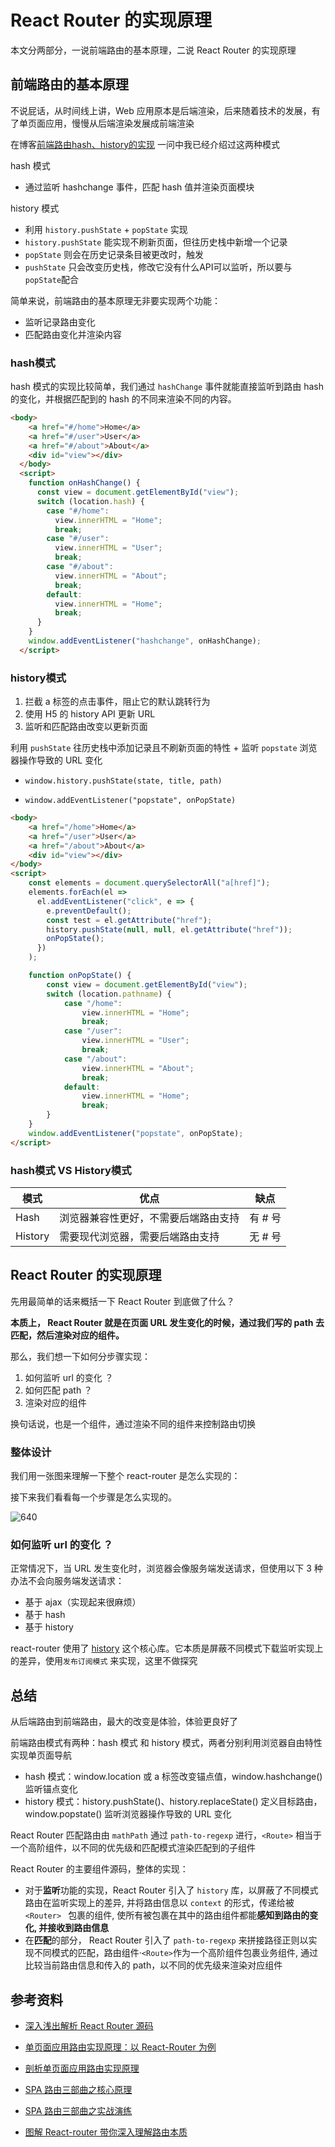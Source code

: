 # React Router 的实现原理

本文分两部分，一说前端路由的基本原理，二说 React Router 的实现原理



## 前端路由的基本原理

不说屁话，从时间线上讲，Web 应用原本是后端渲染，后来随着技术的发展，有了单页面应用，慢慢从后端渲染发展成前端渲染

在博客[前端路由hash、history的实现](https://blog.azhubaby.com/2023/01/09/2023-01-09-%E5%89%8D%E7%AB%AF%E8%B7%AF%E7%94%B1hash%E3%80%81history%E7%9A%84%E5%AE%9E%E7%8E%B0/) 一问中我已经介绍过这两种模式

hash 模式

- 通过监听 hashchange 事件，匹配 hash 值并渲染页面模块

history 模式

- 利用 `history.pushState` + `popState` 实现
- `history.pushState` 能实现不刷新页面，但往历史栈中新增一个记录
- `popState` 则会在历史记录条目被更改时，触发
- `pushState` 只会改变历史栈，修改它没有什么API可以监听，所以要与 `popState`配合

简单来说，前端路由的基本原理无非要实现两个功能：

- 监听记录路由变化
- 匹配路由变化并渲染内容

### hash模式

hash 模式的实现比较简单，我们通过 `hashChange` 事件就能直接监听到路由 hash 的变化，并根据匹配到的 hash 的不同来渲染不同的内容。

```html
<body>
    <a href="#/home">Home</a>
    <a href="#/user">User</a>
    <a href="#/about">About</a>
    <div id="view"></div>
  </body>
  <script>
    function onHashChange() {
      const view = document.getElementById("view");
      switch (location.hash) {
        case "#/home":
          view.innerHTML = "Home";
          break;
        case "#/user":
          view.innerHTML = "User";
          break;
        case "#/about":
          view.innerHTML = "About";
          break;
        default:
          view.innerHTML = "Home";
          break;
      }
    }
    window.addEventListener("hashchange", onHashChange);
  </script>
```

### history模式

1. 拦截 a 标签的点击事件，阻止它的默认跳转行为
2. 使用 H5 的 history API 更新 URL
3. 监听和匹配路由改变以更新页面

利用 `pushState` 往历史栈中添加记录且不刷新页面的特性 + 监听 `popstate` 浏览器操作导致的 URL 变化

- `window.history.pushState(state, title, path)`

- `window.addEventListener("popstate", onPopState)`

```html
<body>
    <a href="/home">Home</a>
    <a href="/user">User</a>
    <a href="/about">About</a>
    <div id="view"></div>
</body>
<script>
    const elements = document.querySelectorAll("a[href]");
    elements.forEach(el =>
      el.addEventListener("click", e => {
        e.preventDefault();
        const test = el.getAttribute("href");
        history.pushState(null, null, el.getAttribute("href"));
        onPopState();
      })
    );

    function onPopState() {
        const view = document.getElementById("view");
        switch (location.pathname) {
            case "/home":
                view.innerHTML = "Home";
                break;
            case "/user":
                view.innerHTML = "User";
                break;
            case "/about":
                view.innerHTML = "About";
                break;
            default:
                view.innerHTML = "Home";
                break;
        }
    }
    window.addEventListener("popstate", onPopState);
</script>
```

### hash模式 VS History模式

| 模式    | 优点                                 | 缺点    |
| ------- | ------------------------------------ | ------- |
| Hash    | 浏览器兼容性更好，不需要后端路由支持 | 有 # 号 |
| History | 需要现代浏览器，需要后端路由支持     | 无 # 号 |



## React Router 的实现原理

先用最简单的话来概括一下 React Router 到底做了什么？

**本质上， React Router 就是在页面 URL 发生变化的时候，通过我们写的 path 去匹配，然后渲染对应的组件。**

那么，我们想一下如何分步骤实现：

1. 如何监听 url 的变化 ？
2. 如何匹配 path ？
3. 渲染对应的组件

换句话说，也是一个组件，通过渲染不同的组件来控制路由切换

### 整体设计

我们用一张图来理解一下整个 react-router 是怎么实现的：

接下来我们看看每一个步骤是怎么实现的。

![640](https://i.loli.net/2021/06/16/LdX43GNEtSCMjI2.png)

### 如何监听 url 的变化 ？

正常情况下，当 URL 发生变化时，浏览器会像服务端发送请求，但使用以下 3 种办法不会向服务端发送请求：

-   基于 ajax（实现起来很麻烦）
-   基于 hash
-   基于 history

react-router 使用了 [history](https://github.com/ReactTraining/history) 这个核心库。它本质是屏蔽不同模式下载监听实现上的差异，使用`发布订阅模式` 来实现，这里不做探究



## 总结

从后端路由到前端路由，最大的改变是体验，体验更良好了

前端路由模式有两种：hash 模式 和 history 模式，两者分别利用浏览器自由特性实现单页面导航

-   hash 模式：window.location 或 a 标签改变锚点值，window.hashchange() 监听锚点变化
-   history 模式：history.pushState()、history.replaceState() 定义目标路由，window.popstate() 监听浏览器操作导致的 URL 变化

React Router 匹配路由由 `mathPath` 通过 `path-to-regexp` 进行，`<Route>` 相当于一个高阶组件，以不同的优先级和匹配模式渲染匹配到的子组件

React Router 的主要组件源码，整体的实现：

-   对于**监听**功能的实现，React Router 引入了 `history` 库，以屏蔽了不同模式路由在监听实现上的差异, 并将路由信息以 `context` 的形式，传递给被 `<Router> ` 包裹的组件, 使所有被包裹在其中的路由组件都能**感知到路由的变化, 并接收到路由信息**
-   在**匹配**的部分， React Router 引入了 `path-to-regexp` 来拼接路径正则以实现不同模式的匹配，路由组件·`<Route>`作为一个高阶组件包裹业务组件, 通过比较当前路由信息和传入的 path，以不同的优先级来渲染对应组件



## 参考资料

-   [深入浅出解析 React Router 源码](https://mp.weixin.qq.com/s/hcAMubPlse4cK9y_-mS5yQ)

-   [单页面应用路由实现原理：以 React-Router 为例](https://github.com/youngwind/blog/issues/109)

-   [剖析单页面应用路由实现原理](https://github.com/happylindz/blog/issues/4)

-   [SPA 路由三部曲之核心原理](https://juejin.cn/post/6895882310458343431)

-   [SPA 路由三部曲之实战演练](https://mp.weixin.qq.com/s/SJXwhTo4j6I3WMmQuOOs7A)

-   [图解 React-router 带你深入理解路由本质](https://mp.weixin.qq.com/s/xyk9Qla6p2lDsRoqrvasTA)
